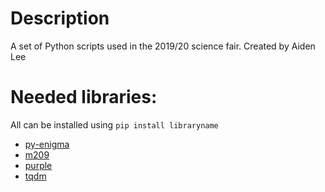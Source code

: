 # Description
A set of Python scripts used in the 2019/20 science fair.
Created by Aiden Lee
# Needed libraries:
All can be installed using `pip install libraryname`

 * [py-enigma](https://pypi.org/project/py-enigma/)
 * [m209](https://pypi.org/project/m209/)
 * [purple](https://pypi.org/project/purple/)
 * [tqdm](https://pypi.org/project/tqdm/)
